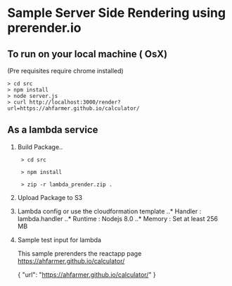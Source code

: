 # Sample Server Side Rendering using prerender.io

## To run on your local machine ( OsX)
(Pre requisites require chrome installed)

    > cd src
    > npm install
    > node server.js
    > curl http://localhost:3000/render?url=https://ahfarmer.github.io/calculator/

## As a lambda service
1. Build Package..
    
        > cd src

        > npm install

        > zip -r lambda_prender.zip .

2. Upload Package to S3

3. Lambda config or use the cloudformation template
    ..* Handler : lambda.handler
    ..* Runtime : Nodejs 8.0
    ..* Memory  : Set at least 256 MB

4. Sample test input for lambda

    This sample prerenders the reactapp page https://ahfarmer.github.io/calculator/

    
      {
      "url": "https://ahfarmer.github.io/calculator/"
      }
